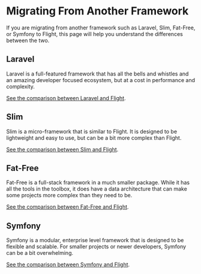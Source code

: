 # Migrating From Another Framework

If you are migrating from another framework such as Laravel, Slim, Fat-Free, or Symfony to Flight, this page will help you understand the differences between the two.

## Laravel

Laravel is a full-featured framework that has all the bells and whistles and an amazing developer focused ecosystem, but at a cost in performance and complexity. 

[See the comparison between Laravel and Flight](/learn/migrating-from-laravel).

## Slim

Slim is a micro-framework that is similar to Flight. It is designed to be lightweight and easy to use, but can be a bit more complex than Flight.

[See the comparison between Slim and Flight](/learn/migrating-from-slim).

## Fat-Free

Fat-Free is a full-stack framework in a much smaller package. While it has all the tools in the toolbox, it does have a data architecture that can make some projects more complex than they need to be.

[See the comparison between Fat-Free and Flight](/learn/migrating-from-fat-free).

## Symfony

Symfony is a modular, enterprise level framework that is designed to be flexible and scalable. For smaller projects or newer developers, Symfony can be a bit overwhelming.

[See the comparison between Symfony and Flight](/learn/migrating-from-symfony).
